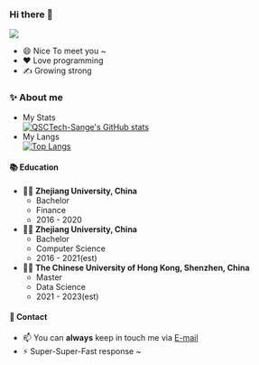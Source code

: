 ### Hi there 👋
 ![](https://visitor-badge.laobi.icu/badge?page_id=QSCTech-Sange.visitor-badge)

- 😄 Nice To meet you ~
- ❤️ Love programming  
- ✍️ Growing strong

### ✨ About me
- My Stats  
[![QSCTech-Sange's GitHub stats](https://github-readme-stats.vercel.app/api?username=QSCTech-Sange&count_private=true&theme=dracula&show_icons=true)](https://github.com/anuraghazra/github-readme-stats)
- My Langs  
[![Top Langs](https://github-readme-stats.vercel.app/api/top-langs/?username=QSCTech-Sange&theme=dracula&hide=HTML)](https://github.com/anuraghazra/github-readme-stats)

#### :books: Education
- 👨‍🎓 **Zhejiang University, China**  
  - Bachelor
  - Finance 
  - 2016 - 2020
- 👨‍🎓 **Zhejiang University, China**  
  - Bachelor
  - Computer Science 
  - 2016 - 2021(est)
- 👨‍🎓 **The Chinese University of Hong Kong, Shenzhen, China**  
  - Master
  - Data Science
  - 2021 - 2023(est)

#### :love_letter: Contact
- 📫 You can **always** keep in touch me via [E-mail](mailto:3160105521@zju.edu.cn)
- ⚡ Super-Super-Fast response ~
